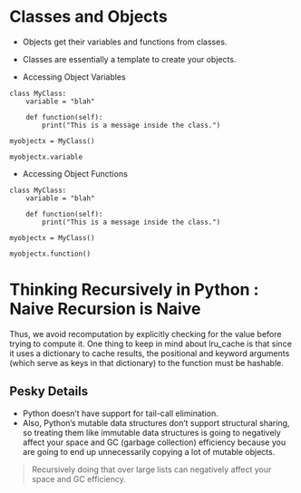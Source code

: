 # Classes and Objects
* Objects get their variables and functions from classes.
* Classes are essentially a template to create your objects.

* Accessing Object Variables
```
class MyClass:
    variable = "blah"

    def function(self):
        print("This is a message inside the class.")

myobjectx = MyClass()

myobjectx.variable
```
* Accessing Object Functions
```
class MyClass:
    variable = "blah"

    def function(self):
        print("This is a message inside the class.")

myobjectx = MyClass()

myobjectx.function()
```

# Thinking Recursively in Python : Naive Recursion is Naive
Thus, we avoid recomputation by explicitly checking for the value before trying to compute it. One thing to keep in mind about lru_cache is that since it uses a dictionary to cache results, the positional and keyword arguments (which serve as keys in that dictionary) to the function must be hashable.

##  Pesky Details
- Python doesn’t have support for tail-call elimination. 
- Also, Python’s mutable data structures don’t support structural sharing, so treating them like immutable data structures is going to negatively affect your space and GC (garbage collection) efficiency because you are going to end up unnecessarily copying a lot of mutable objects. 

>Recursively doing that over large lists can negatively affect your space and GC efficiency.